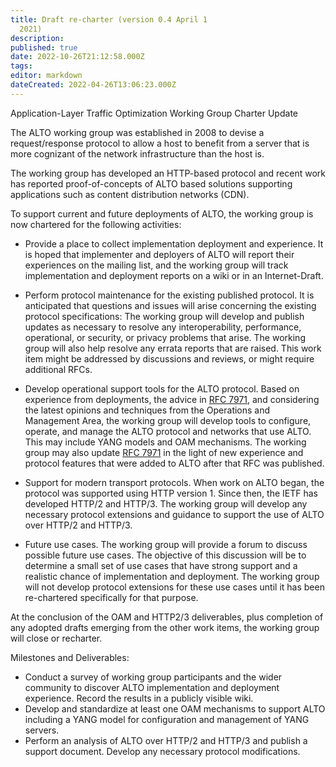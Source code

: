 ```yaml
---
title: Draft re-charter (version 0.4 April 1
  2021)
description:
published: true
date: 2022-10-26T21:12:58.000Z
tags:
editor: markdown
dateCreated: 2022-04-26T13:06:23.000Z
---
```


Application-Layer Traffic Optimization Working Group Charter Update

The ALTO working group was established in 2008 to devise a request/response protocol to allow a host to benefit from a server that is more cognizant of the network infrastructure than the host is.

The working group has developed an HTTP-based protocol and recent work has reported proof-of-concepts of ALTO based solutions supporting applications such as content distribution networks (CDN).

To support current and future deployments of ALTO, the working group is now chartered for the following activities:

- Provide a place to collect implementation deployment and experience. It is hoped that implementer and deployers of ALTO will report their experiences on the mailing list, and the working group will track implementation and deployment reports on a wiki or in an Internet-Draft.

- Perform protocol maintenance for the existing published protocol. It is anticipated that questions and issues will arise concerning the existing protocol specifications: The working group will develop and publish updates as necessary to resolve any interoperability, performance, operational, or security, or privacy problems that arise. The working group will also help resolve any errata reports that are raised. This work item might be addressed by discussions and reviews, or might require additional RFCs.

- Develop operational support tools for the ALTO protocol. Based on experience from deployments, the advice in [RFC 7971](http://tools.ietf.org/html/rfc7971), and considering the latest opinions and techniques from the Operations and Management Area, the working group will develop tools to configure, operate, and manage the ALTO protocol and networks that use ALTO. This may include YANG models and OAM mechanisms. The working group may also update [RFC 7971](http://tools.ietf.org/html/rfc7971) in the light of new experience and protocol features that were added to ALTO after that RFC was published.

- Support for modern transport protocols. When work on ALTO began, the protocol was supported using HTTP version 1. Since then, the IETF has developed HTTP/2 and HTTP/3. The working group will develop any necessary protocol extensions and guidance to support the use of ALTO over HTTP/2 and HTTP/3.

- Future use cases. The working group will provide a forum to discuss possible future use cases. The objective of this discussion will be to determine a small set of use cases that have strong support and a realistic chance of implementation and deployment. The working group will not develop protocol extensions for these use cases until it has been re-chartered specifically for that purpose.

At the conclusion of the OAM and HTTP2/3 deliverables, plus completion of any adopted drafts emerging from the other work items, the working group will close or recharter.

Milestones and Deliverables:

- Conduct a survey of working group participants and the wider community to discover ALTO implementation and deployment experience. Record the results in a publicly visible wiki.
- Develop and standardize at least one OAM mechanisms to support ALTO including a YANG model for configuration and management of YANG servers.
- Perform an analysis of ALTO over HTTP/2 and HTTP/3 and publish a support document. Develop any necessary protocol modifications.
